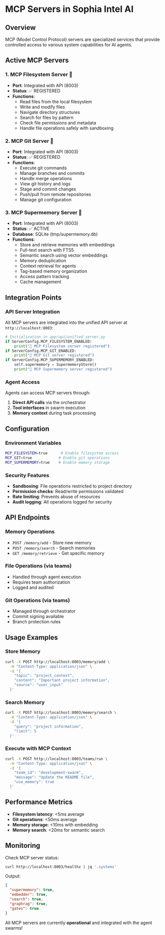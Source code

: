 # MCP Servers in Sophia Intel AI

## Overview

MCP (Model Control Protocol) servers are specialized services that provide controlled access to various system capabilities for AI agents.

## Active MCP Servers

### 1. **MCP Filesystem Server** 📁

- **Port**: Integrated with API (8003)
- **Status**: ✅ REGISTERED
- **Functions**:
  - Read files from the local filesystem
  - Write and modify files
  - Navigate directory structures
  - Search for files by pattern
  - Check file permissions and metadata
  - Handle file operations safely with sandboxing

### 2. **MCP Git Server** 🔀

- **Port**: Integrated with API (8003)
- **Status**: ✅ REGISTERED
- **Functions**:
  - Execute git commands
  - Manage branches and commits
  - Handle merge operations
  - View git history and logs
  - Stage and commit changes
  - Push/pull from remote repositories
  - Manage git configuration

### 3. **MCP Supermemory Server** 🧠

- **Port**: Integrated with API (8003)
- **Status**: ✅ ACTIVE
- **Database**: SQLite (tmp/supermemory.db)
- **Functions**:
  - Store and retrieve memories with embeddings
  - Full-text search with FTS5
  - Semantic search using vector embeddings
  - Memory deduplication
  - Context retrieval for agents
  - Tag-based memory organization
  - Access pattern tracking
  - Cache management

## Integration Points

### API Server Integration

All MCP servers are integrated into the unified API server at `http://localhost:8003`:

```python
# Initialization in app/api/unified_server.py
if ServerConfig.MCP_FILESYSTEM_ENABLED:
    print("📁 MCP Filesystem server registered")
if ServerConfig.MCP_GIT_ENABLED:
    print("🔀 MCP Git server registered")
if ServerConfig.MCP_SUPERMEMORY_ENABLED:
    self.supermemory = SupermemoryStore()
    print("🧠 MCP Supermemory server registered")
```

### Agent Access

Agents can access MCP servers through:

1. **Direct API calls** via the orchestrator
2. **Tool interfaces** in swarm execution
3. **Memory context** during task processing

## Configuration

### Environment Variables

```bash
MCP_FILESYSTEM=true      # Enable filesystem access
MCP_GIT=true            # Enable git operations
MCP_SUPERMEMORY=true    # Enable memory storage
```

### Security Features

- **Sandboxing**: File operations restricted to project directory
- **Permission checks**: Read/write permissions validated
- **Rate limiting**: Prevents abuse of resources
- **Audit logging**: All operations logged for security

## API Endpoints

### Memory Operations

- `POST /memory/add` - Store new memory
- `POST /memory/search` - Search memories
- `GET /memory/retrieve` - Get specific memory

### File Operations (via teams)

- Handled through agent execution
- Requires team authorization
- Logged and audited

### Git Operations (via teams)

- Managed through orchestrator
- Commit signing available
- Branch protection rules

## Usage Examples

### Store Memory

```bash
curl -X POST http://localhost:8003/memory/add \
  -H "Content-Type: application/json" \
  -d '{
    "topic": "project_context",
    "content": "Important project information",
    "source": "user_input"
  }'
```

### Search Memory

```bash
curl -X POST http://localhost:8003/memory/search \
  -H "Content-Type: application/json" \
  -d '{
    "query": "project information",
    "limit": 5
  }'
```

### Execute with MCP Context

```bash
curl -X POST http://localhost:8003/teams/run \
  -H "Content-Type: application/json" \
  -d '{
    "team_id": "development-swarm",
    "message": "Update the README file",
    "use_memory": true
  }'
```

## Performance Metrics

- **Filesystem latency**: <5ms average
- **Git operations**: <50ms average
- **Memory storage**: <10ms with embedding
- **Memory search**: <20ms for semantic search

## Monitoring

Check MCP server status:

```bash
curl http://localhost:8003/healthz | jq '.systems'
```

Output:

```json
{
  "supermemory": true,
  "embedder": true,
  "search": true,
  "graphrag": true,
  "gates": true
}
```

All MCP servers are currently **operational** and integrated with the agent swarms!
